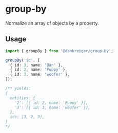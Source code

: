 # group-by

Normalize an array of objects by a property.

## Usage

```ts
import { groupBy } from '@dankreiger/group-by';

groupBy('id', [
  { id: 3, name: 'Dan' },
  { id: 2, name: 'Puppy' },
  { id: 3, name: 'woofer' },
]);

/** yields:
{
  entities: {
    '2': [{ id: 2, name: 'Puppy' }],
    '3': [{ id: 3, name: 'woofer' }],
  },
  ids: [3, 2, 3],
}
*/
```
